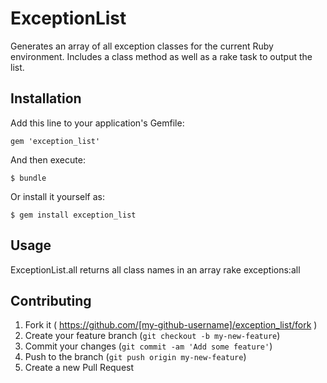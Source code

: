 # ExceptionList

Generates an array of all exception classes for the current Ruby environment.
Includes a class method as well as a rake task to output the list.

## Installation

Add this line to your application's Gemfile:

    gem 'exception_list'

And then execute:

    $ bundle

Or install it yourself as:

    $ gem install exception_list

## Usage

ExceptionList.all returns all class names in an array
rake exceptions:all

## Contributing

1. Fork it ( https://github.com/[my-github-username]/exception_list/fork )
2. Create your feature branch (`git checkout -b my-new-feature`)
3. Commit your changes (`git commit -am 'Add some feature'`)
4. Push to the branch (`git push origin my-new-feature`)
5. Create a new Pull Request
